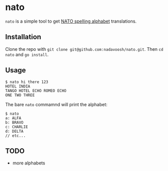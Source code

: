 # nato
`nato` is a simple tool to get [NATO spelling alphabet](https://en.wikipedia.org/wiki/NATO_phonetic_alphabet) translations.

## Installation
Clone the repo with `git clone git@github.com:nadavoosh/nato.git`. Then `cd nato` and `go install`.

## Usage
```
$ nato hi there 123
HOTEL INDIA
TANGO HOTEL ECHO ROMEO ECHO
ONE TWO THREE
```

The bare `nato` commamnd will print the alphabet:
```
$ nato
a: ALFA
b: BRAVO
c: CHARLIE
d: DELTA
// etc...
```

## TODO
* more alphabets
